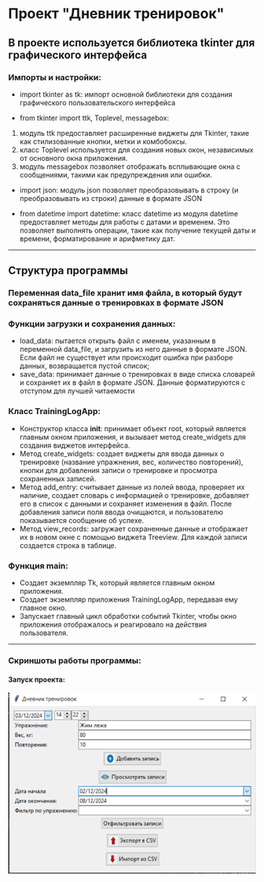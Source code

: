 Проект "Дневник тренировок" 
==========================
## В проекте используется библиотека tkinter для графического интерфейса

### Импорты и настройки:
* import tkinter as tk: импорт основной библиотеки для создания графического пользовательского интерфейса 


* from tkinter import ttk, Toplevel, messagebox:
1. модуль ttk предоставляет расширенные виджеты для Tkinter, такие как стилизованные кнопки, метки и комбобоксы.
2. класс Toplevel используется для создания новых окон, независимых от основного окна приложения.
3. модуль messagebox позволяет отображать всплывающие окна с сообщениями, такими как предупреждения или ошибки.
 
* import json: модуль json позволяет преобразовывать в строку (и преобразовывать из строки) данные в формате JSON 


* from datetime import datetime: класс datetime из модуля datetime предоставляет методы для работы с датами и временем. 
Это позволяет выполнять операции, такие как получение текущей даты и времени, форматирование и арифметику дат.

--------------------------------------
## Структура программы

### Переменная data_file хранит имя файла, в который будут сохраняться данные о тренировках в формате JSON

### Функции загрузки и сохранения данных:
- load_data: пытается открыть файл с именем, указанным в переменной data_file, и загрузить из него данные в формате JSON. Если файл не существует или происходит ошибка при разборе данных, возвращается пустой список;
- save_data: принимает данные о тренировках в виде списка словарей и сохраняет их в файл в формате JSON. Данные форматируются с отступом для лучшей читаемости

### Класс TrainingLogApp:
- Конструктор класса __init__: принимает объект root, который является главным окном приложения, и вызывает метод create_widgets для создания виджетов интерфейса.
- Метод create_widgets: создает виджеты для ввода данных о тренировке (название упражнения, вес, количество повторений), кнопки для добавления записи о тренировке и просмотра сохраненных записей.
- Метод add_entry: считывает данные из полей ввода, проверяет их наличие, создает словарь с информацией о тренировке, добавляет его в список с данными и сохраняет изменения в файл. После добавления записи поля ввода очищаются, и пользователю показывается сообщение об успехе.
- Метод view_records: загружает сохраненные данные и отображает их в новом окне с помощью виджета Treeview. Для каждой записи создается строка в таблице.

### Функция main:
- Создает экземпляр Tk, который является главным окном приложения.
- Создает экземпляр приложения TrainingLogApp, передавая ему главное окно.
- Запускает главный цикл обработки событий Tkinter, чтобы окно приложения отображалось и реагировало на действия пользователя.

------------------
### Скриншоты работы программы:

#### Запуск проекта:
<img src="images/img_1.png" alt="Запуск проекта" width="600">